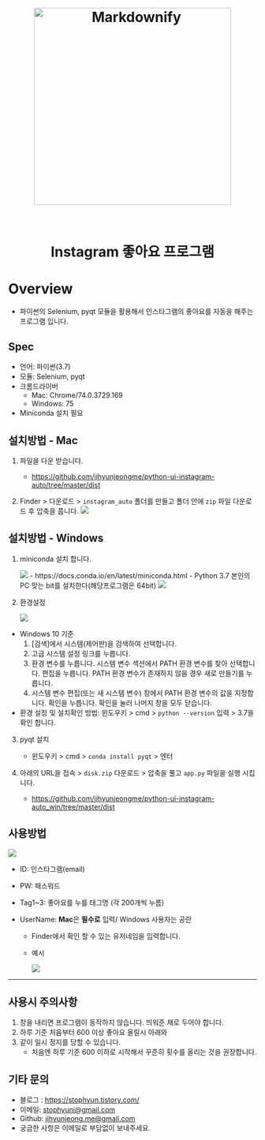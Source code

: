 <h1 align="center">
  <br>
  <a href="http://jikao.herokuapp.com/"><img src="https://user-images.githubusercontent.com/43984584/62023622-a7700980-b20c-11e9-9e98-1a7bec09756d.png" alt="Markdownify" width="400"></a>
  <br>
  
  <br>
</h1>

<h1 align="center"> Instagram 좋아요 프로그램 
</p>

# Overview

- 파이썬의 Selenium, pyqt 모듈을 활용해서 인스타그램의 좋아요를 자동을 해주는 프로그램 입니다.

## Spec

- 언어: 파이썬(3.7)
- 모듈: Selenium, pyqt
- 크롬드라이버
  - Mac: Chrome/74.0.3729.169
  - Windows: 75
- Miniconda 설치 필요

## 설치방법 - Mac

1. 파일을 다운 받습니다.

   - https://github.com/jihyunjeongme/python-ui-instagram-auto/tree/master/dist

2. Finder > 다운로드 > `instagram_auto` 폴더를 만들고 폴더 안에 `zip` 파일 다운로드 후 압축을 풉니다.
   <img src="https://user-images.githubusercontent.com/43984584/62106691-d35cbf00-b2e0-11e9-847f-434bc89637bf.png">

## 설치방법 - Windows

1. miniconda 설치 합니다.

   <img src =  "https://user-images.githubusercontent.com/43984584/62024015-519c6100-b20e-11e9-82da-8a20f292913a.png">
   - https://docs.conda.io/en/latest/miniconda.html
   - Python 3.7 본인의 PC 맞는 bit를 설치한다(해당프로그램은 64bit)
    <img src = "https://user-images.githubusercontent.com/43984584/62024666-d1c3c600-b210-11e9-8bb5-3ea3a28f0286.png">

2. 환경설정

   <img src = "https://user-images.githubusercontent.com/43984584/62010278-f9c91000-b1a3-11e9-8448-1fdd470f81a7.png">

- Windows 10 기준
  1. [검색]에서 시스템(제어판)을 검색하여 선택합니다.
  2. 고급 시스템 설정 링크를 누릅니다.
  3. 환경 변수를 누릅니다. 시스템 변수 섹션에서 PATH 환경 변수를 찾아 선택합니다. 편집을 누릅니다. PATH 환경 변수가 존재하지 않을 경우 새로 만들기를 누릅니다.
  4. 시스템 변수 편집(또는 새 시스템 변수) 창에서 PATH 환경 변수의 값을 지정합니다. 확인을 누릅니다. 확인을 눌러 나머지 창을 모두 닫습니다.
- 환경 설정 및 설치확인 방법: 윈도우키 > cmd > `python --version` 입력 > 3.7을 확인 합니다.

3. pyqt 설치

   - 윈도우키 > cmd > `conda install pyqt` > 엔터
     <!-- - 윈도우키 > cmd > `pip install pyqt5-sip` > 엔터 > `pip install pyqt5` 엔터 -->

4. 아래의 URL을 접속 > `disk.zip` 다운로드 > 압축을 풀고 `app.py` 파일을 실행 시킵니다.
   - https://github.com/jihyunjeongme/python-ui-instagram-auto_win/tree/master/dist

## 사용방법

<img src="https://user-images.githubusercontent.com/43984584/62023622-a7700980-b20c-11e9-9e98-1a7bec09756d.png">

- ID: 인스타그램(email)
- PW: 패스워드
- Tag1~3: 좋아요를 누를 태그명 (각 200개씩 누름)
- UserName: **Mac**은 **필수로** 입력/ Windows 사용자는 공란

  - Finder에서 확인 할 수 있는 유저네임을 입력합니다.
  - 예시

      <img src="https://user-images.githubusercontent.com/43984584/62106766-0901a800-b2e1-11e9-9868-d494977043d6.png">

---

## 사용시 주의사항

1. 창을 내리면 프로그램이 동작하지 않습니다. 띄워준 채로 두어야 합니다.
2. 하루 기준 처음부터 600 이상 좋아요 올릴시 아래와
3. 같이 일시 정지를 당할 수 있습니다.
   - 처음엔 하루 기준 600 이하로 시작해서 꾸준히 횟수를 올리는 것을 권장합니다.

## 기타 문의

- 블로그 : https://stophyun.tistory.com/
- 이메일: stophyuni@gmail.com
- Github: jihyunjeong.me@gmail.com
- 궁금한 사항은 이메일로 부담없이 보내주세요.
